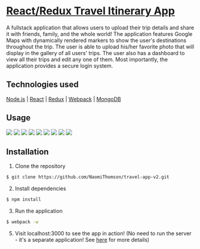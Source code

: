 # [React/Redux Travel Itinerary App](http://agile-mesa-83405.herokuapp.com/)
A fullstack application that allows users to upload their trip details and share it with friends, family, and the whole world! The application features Google Maps with dynamically rendered markers to show the user's destinations throughout the trip. The user is able to upload his/her favorite photo that will display in the gallery of all users' trips. The user also has a dashboard to view all their trips and edit any one of them. Most importantly, the application provides a secure login system. 


## Technologies used
[Node.js](https://nodejs.org/en/) |
[React](https://facebook.github.io/react/) |
[Redux](http://redux.js.org/) |
[Webpack](https://webpack.js.org/) | 
[MongoDB](https://www.mongodb.com/) 


## Usage

![](https://i.imgur.com/8xvC8kXl.png)
![](https://i.imgur.com/3AS0T5Zl.png)
![](https://i.imgur.com/dyQWTGAl.png)
![](https://i.imgur.com/I87Qgtml.png)
![](https://i.imgur.com/rTAWAn6l.png)
![](https://i.imgur.com/YxwseGPl.png)
![](https://i.imgur.com/5PUcDB7l.png)
![](https://i.imgur.com/LBdtpDLl.png)
![](https://i.imgur.com/wcQvB06l.png)


## Installation

1. Clone the repository

```bash
$ git clone https://github.com/NaomiThomson/travel-app-v2.git
```

2. Install dependencies

```bash
$ npm install
```

3. Run the application

```bash
$ webpack -w
```

5. Visit localhost:3000 to see the app in action! (No need to run the server - it's a separate application! See [here](https://github.com/NaomiThomson/travel-itinerary-api) for more details)




